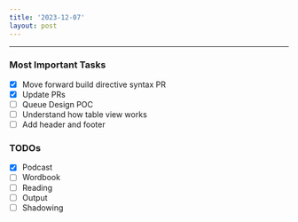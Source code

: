 ```yaml
---
title: '2023-12-07'
layout: post
---
```


---

### Most Important Tasks

- [x] Move forward build directive syntax PR
- [x] Update PRs
- [ ] Queue Design POC
- [ ] Understand how table view works
- [ ] Add header and footer

### TODOs

- [x] Podcast
- [ ] Wordbook
- [ ] Reading
- [ ] Output
- [ ] Shadowing
